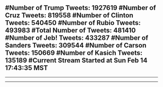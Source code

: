 #Number of Trump Tweets: 1927619
#Number of Cruz Tweets: 819558
#Number of Clinton Tweets: 540450
#Number of Rubio Tweets: 493983
#Total Number of Tweets: 481410 
#Number of Jeb! Tweets: 433287
#Number of Sanders Tweets: 309544
#Number of Carson Tweets: 150669
#Number of Kasich Tweets: 135189
#Current Stream Started at Sun Feb 14 17:43:35 MST
---
---
---
